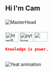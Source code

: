<h2 align="left">Hi I'm Cam</h2>

###

![MasterHead](https://tse2.mm.bing.net/th?id=OIP.uaT_ksJvPDiLRLwYuI081QHaEK&pid=Api&P=0&h=180)

###

<div align="left">
  <img src="https://cdn.jsdelivr.net/gh/devicons/devicon/icons/html5/html5-original.svg" height="30" width="42" alt="html5 logo"  />
  <img src="https://camo.githubusercontent.com/8189e5e3e5c0848ed6d22ea591e0cf962323ec716135617e1a3e25aae9cfe71d/68747470733a2f2f74656368737461636b2d67656e657261746f722e76657263656c2e6170702f707974686f6e2d69636f6e2e737667" height="30" width="42" alt="python logo"  />
  <img src="https://cdn.discordapp.com/emojis/1091616915144855592.webp?size=128&quality=lossless" height="30" width="42"  />
</div>


```json
Knowledge is power.
```

<br clear="both">

<img src="https://media.tenor.com/ksSLcZ488AYAAAAC/yeat.gif" alt="Yeat animation" />

###
